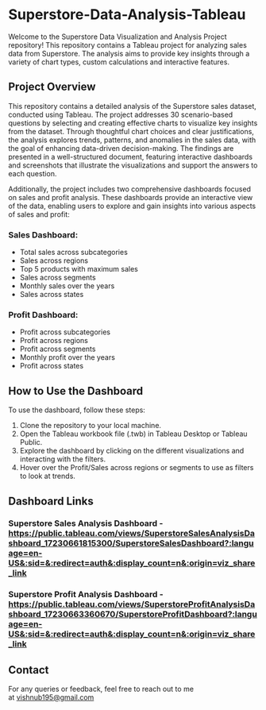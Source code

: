 # Superstore-Data-Analysis-Tableau
Welcome to the Superstore Data Visualization and Analysis Project repository! This repository contains a Tableau project for analyzing sales data from Superstore. The analysis aims to provide key insights through a variety of chart types, custom calculations and interactive features.

## Project Overview
This repository contains a detailed analysis of the Superstore sales dataset, conducted using Tableau. The project addresses 30 scenario-based questions by selecting and creating effective charts to visualize key insights from the dataset. Through thoughtful chart choices and clear justifications, the analysis explores trends, patterns, and anomalies in the sales data, with the goal of enhancing data-driven decision-making. The findings are presented in a well-structured document, featuring interactive dashboards and screenshots that illustrate the visualizations and support the answers to each question.

Additionally, the project includes two comprehensive dashboards focused on sales and profit analysis. These dashboards provide an interactive view of the data, enabling users to explore and gain insights into various aspects of sales and profit:
### Sales Dashboard:
- Total sales across subcategories
- Sales across regions
- Top 5 products with maximum sales
- Sales across segments
- Monthly sales over the years
- Sales across states

### Profit Dashboard:
- Profit across subcategories
- Profit across regions
- Profit across segments
- Monthly profit over the years
- Profit across states

## How to Use the Dashboard 
To use the dashboard, follow these steps:

1. Clone the repository to your local machine.
2. Open the Tableau workbook file (.twb) in Tableau Desktop or Tableau Public.
3. Explore the dashboard by clicking on the different visualizations and interacting with the filters.
4. Hover over the Profit/Sales across regions or segments to use as filters to look at trends.


## Dashboard Links 
### Superstore Sales Analysis Dashboard - https://public.tableau.com/views/SuperstoreSalesAnalysisDashboard_17230661815300/SuperstoreSalesDashboard?:language=en-US&:sid=&:redirect=auth&:display_count=n&:origin=viz_share_link

### Superstore Profit Analysis Dashboard  - https://public.tableau.com/views/SuperstoreProfitAnalysisDashboard_17230663360670/SuperstoreProfitDashboard?:language=en-US&:sid=&:redirect=auth&:display_count=n&:origin=viz_share_link

## Contact
For any queries or feedback, feel free to reach out to me at vishnub195@gmail.com
